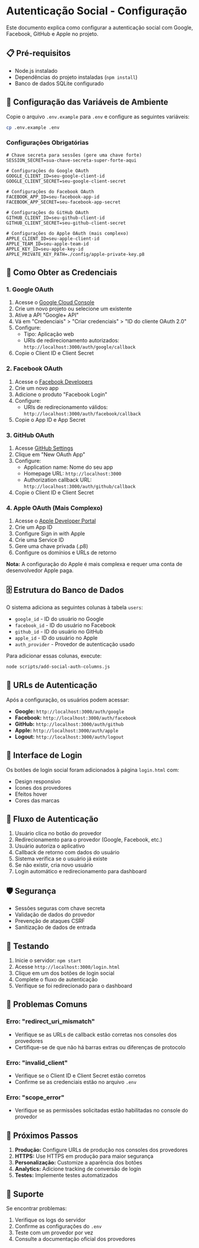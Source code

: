 # Autenticação Social - Configuração

Este documento explica como configurar a autenticação social com Google, Facebook, GitHub e Apple no projeto.

## 📋 Pré-requisitos

- Node.js instalado
- Dependências do projeto instaladas (`npm install`)
- Banco de dados SQLite configurado

## 🔧 Configuração das Variáveis de Ambiente

Copie o arquivo `.env.example` para `.env` e configure as seguintes variáveis:

```bash
cp .env.example .env
```

### Configurações Obrigatórias

```env
# Chave secreta para sessões (gere uma chave forte)
SESSION_SECRET=sua-chave-secreta-super-forte-aqui

# Configurações do Google OAuth
GOOGLE_CLIENT_ID=seu-google-client-id
GOOGLE_CLIENT_SECRET=seu-google-client-secret

# Configurações do Facebook OAuth
FACEBOOK_APP_ID=seu-facebook-app-id
FACEBOOK_APP_SECRET=seu-facebook-app-secret

# Configurações do GitHub OAuth
GITHUB_CLIENT_ID=seu-github-client-id
GITHUB_CLIENT_SECRET=seu-github-client-secret

# Configurações do Apple OAuth (mais complexo)
APPLE_CLIENT_ID=seu-apple-client-id
APPLE_TEAM_ID=seu-apple-team-id
APPLE_KEY_ID=seu-apple-key-id
APPLE_PRIVATE_KEY_PATH=./config/apple-private-key.p8
```

## 🚀 Como Obter as Credenciais

### 1. Google OAuth

1. Acesse o [Google Cloud Console](https://console.cloud.google.com/)
2. Crie um novo projeto ou selecione um existente
3. Ative a API "Google+ API"
4. Vá em "Credenciais" > "Criar credenciais" > "ID do cliente OAuth 2.0"
5. Configure:
   - Tipo: Aplicação web
   - URIs de redirecionamento autorizados: `http://localhost:3000/auth/google/callback`
6. Copie o Client ID e Client Secret

### 2. Facebook OAuth

1. Acesse o [Facebook Developers](https://developers.facebook.com/)
2. Crie um novo app
3. Adicione o produto "Facebook Login"
4. Configure:
   - URIs de redirecionamento válidos: `http://localhost:3000/auth/facebook/callback`
5. Copie o App ID e App Secret

### 3. GitHub OAuth

1. Acesse [GitHub Settings](https://github.com/settings/developers)
2. Clique em "New OAuth App"
3. Configure:
   - Application name: Nome do seu app
   - Homepage URL: `http://localhost:3000`
   - Authorization callback URL: `http://localhost:3000/auth/github/callback`
4. Copie o Client ID e Client Secret

### 4. Apple OAuth (Mais Complexo)

1. Acesse o [Apple Developer Portal](https://developer.apple.com/)
2. Crie um App ID
3. Configure Sign in with Apple
4. Crie uma Service ID
5. Gere uma chave privada (.p8)
6. Configure os domínios e URLs de retorno

**Nota:** A configuração do Apple é mais complexa e requer uma conta de desenvolvedor Apple paga.

## 🗄️ Estrutura do Banco de Dados

O sistema adiciona as seguintes colunas à tabela `users`:

- `google_id` - ID do usuário no Google
- `facebook_id` - ID do usuário no Facebook
- `github_id` - ID do usuário no GitHub
- `apple_id` - ID do usuário no Apple
- `auth_provider` - Provedor de autenticação usado

Para adicionar essas colunas, execute:

```bash
node scripts/add-social-auth-columns.js
```

## 🔗 URLs de Autenticação

Após a configuração, os usuários podem acessar:

- **Google:** `http://localhost:3000/auth/google`
- **Facebook:** `http://localhost:3000/auth/facebook`
- **GitHub:** `http://localhost:3000/auth/github`
- **Apple:** `http://localhost:3000/auth/apple`
- **Logout:** `http://localhost:3000/auth/logout`

## 🎨 Interface de Login

Os botões de login social foram adicionados à página `login.html` com:

- Design responsivo
- Ícones dos provedores
- Efeitos hover
- Cores das marcas

## 🔄 Fluxo de Autenticação

1. Usuário clica no botão do provedor
2. Redirecionamento para o provedor (Google, Facebook, etc.)
3. Usuário autoriza o aplicativo
4. Callback de retorno com dados do usuário
5. Sistema verifica se o usuário já existe
6. Se não existir, cria novo usuário
7. Login automático e redirecionamento para dashboard

## 🛡️ Segurança

- Sessões seguras com chave secreta
- Validação de dados do provedor
- Prevenção de ataques CSRF
- Sanitização de dados de entrada

## 🧪 Testando

1. Inicie o servidor: `npm start`
2. Acesse `http://localhost:3000/login.html`
3. Clique em um dos botões de login social
4. Complete o fluxo de autenticação
5. Verifique se foi redirecionado para o dashboard

## 🚨 Problemas Comuns

### Erro: "redirect_uri_mismatch"
- Verifique se as URLs de callback estão corretas nos consoles dos provedores
- Certifique-se de que não há barras extras ou diferenças de protocolo

### Erro: "invalid_client"
- Verifique se o Client ID e Client Secret estão corretos
- Confirme se as credenciais estão no arquivo `.env`

### Erro: "scope_error"
- Verifique se as permissões solicitadas estão habilitadas no console do provedor

## 📝 Próximos Passos

1. **Produção:** Configure URLs de produção nos consoles dos provedores
2. **HTTPS:** Use HTTPS em produção para maior segurança
3. **Personalização:** Customize a aparência dos botões
4. **Analytics:** Adicione tracking de conversão de login
5. **Testes:** Implemente testes automatizados

## 🤝 Suporte

Se encontrar problemas:

1. Verifique os logs do servidor
2. Confirme as configurações do `.env`
3. Teste com um provedor por vez
4. Consulte a documentação oficial dos provedores